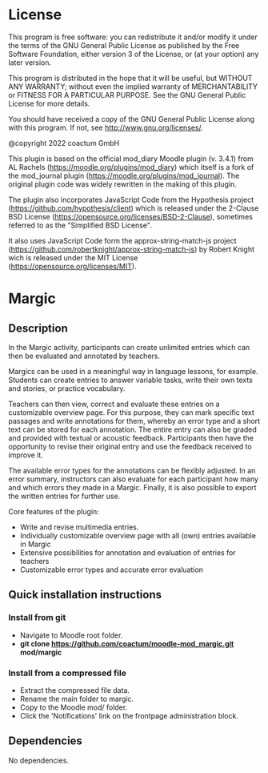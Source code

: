 # License #

This program is free software: you can redistribute it and/or modify it under
the terms of the GNU General Public License as published by the Free Software
Foundation, either version 3 of the License, or (at your option) any later
version.

This program is distributed in the hope that it will be useful, but WITHOUT ANY
WARRANTY; without even the implied warranty of MERCHANTABILITY or FITNESS FOR A
PARTICULAR PURPOSE.  See the GNU General Public License for more details.

You should have received a copy of the GNU General Public License along with
this program.  If not, see <http://www.gnu.org/licenses/>.

@copyright 2022 coactum GmbH

This plugin is based on the official mod_diary Moodle plugin (v. 3.4.1) from AL Rachels (<https://moodle.org/plugins/mod_diary>) which itself is a fork of the mod_journal plugin (<https://moodle.org/plugins/mod_journal>). The original plugin code was widely rewritten in the making of this plugin.

The plugin also incorporates JavaScript Code from the Hypothesis project (<https://github.com/hypothesis/client>) which is released under the 2-Clause BSD License (<https://opensource.org/licenses/BSD-2-Clause>), sometimes referred to as the "Simplified BSD License".

It also uses JavaScript Code form the approx-string-match-js project (<https://github.com/robertknight/approx-string-match-js>) by Robert Knight wich is released under the MIT License (<https://opensource.org/licenses/MIT>).

# Margic #

## Description ##

In the Margic activity, participants can create unlimited entries which can then be evaluated and annotated by teachers.

Margics can be used in a meaningful way in language lessons, for example. Students can create entries to answer variable tasks, write their own texts and stories, or practice vocabulary.

Teachers can then view, correct and evaluate these entries on a customizable overview page. For this purpose, they can mark specific text passages and write annotations for them, whereby an error type and a short text can be stored for each annotation. The entire entry can also be graded and provided with textual or acoustic feedback. Participants then have the opportunity to revise their original entry and use the feedback received to improve it.

The available error types for the annotations can be flexibly adjusted. In an error summary, instructors can also evaluate for each participant how many and which errors they made in a Margic. Finally, it is also possible to export the written entries for further use.

Core features of the plugin:

- Write and revise multimedia entries.
- Individually customizable overview page with all (own) entries available in Margic
- Extensive possibilities for annotation and evaluation of entries for teachers
- Customizable error types and accurate error evaluation

## Quick installation instructions ##

### Install from git ###
- Navigate to Moodle root folder.
- **git clone https://github.com/coactum/moodle-mod_margic.git mod/margic**

### Install from a compressed file ###
- Extract the compressed file data.
- Rename the main folder to margic.
- Copy to the Moodle mod/ folder.
- Click the 'Notifications' link on the frontpage administration block.

## Dependencies ##
No dependencies.
